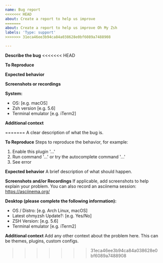 ```yaml
---
name: Bug report
<<<<<<< HEAD
about: Create a report to help us improve
=======
about: Create a report to help us improve Oh My Zsh
labels: 'Type: support'
>>>>>>> 31eca46ee3b94ca84a038628e0bf6089a7488908

---
```


<!--
Fill this out before posting. You can delete irrelevant sections, but
an issue where no sections have been filled will be deleted without comment.
-->

**Describe the bug**
<<<<<<< HEAD
<!-- A clear and concise description of what the bug is. -->

**To Reproduce**
<!--
Steps to reproduce the behavior:
1. Enable plugin '...'
2. Run command '...', _or_ try to complete command '...', _etc._
3. See error
-->

**Expected behavior**
<!-- A clear and concise description of what you expected to happen. -->

**Screenshots or recordings**
<!--
If applicable, add screenshots or record an asciinema session (https://asciinema.org/)
to help explain your problem.
-->

**System:**
 - OS: [e.g. macOS]
 - Zsh version [e.g. 5.6]
 - Terminal emulator [e.g. iTerm2]

**Additional context**
<!-- Add any other context about the problem here. -->
=======
A clear description of what the bug is.

**To Reproduce**
Steps to reproduce the behavior, for example:
1. Enable this plugin '...'
2. Run command '...' or try the autocomplete command '...'
3. See error

**Expected behavior**
A brief description of what should happen.

**Screenshots and/or Recordings**
If applicable, add screenshots to help explain your problem.
You can also record an asciinema session: https://asciinema.org/

**Desktop (please complete the following information):**
 - OS / Distro: [e.g. Arch Linux, macOS]
 - Latest ohmyzsh Update?: [e.g. Yes/No]
 - ZSH Version: [e.g. 5.6]
 - Terminal emulator [e.g. iTerm2]

**Additional context**
Add any other context about the problem here. This can be themes, plugins, custom configs.
>>>>>>> 31eca46ee3b94ca84a038628e0bf6089a7488908
